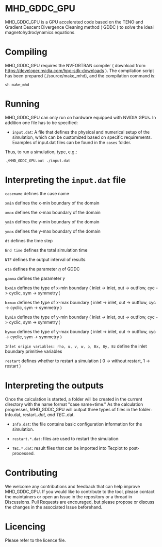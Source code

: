 # MHD_GDDC_GPU
MHD_GDDC_GPU is a GPU accelerated code based on the TENO and Gradient Descent Divergence Cleaning method ( GDDC ) to solve the ideal magnetohydrodynamics equations.
# Compiling

MHD_GDDC_GPU requires the NVFORTRAN compiler ( download from: https://developer.nvidia.com/hpc-sdk-downloads ). The compilation script has been prepared (./source/make_mhd), and the compilation command is:

```
sh make_mhd
```

# Running

MHD_GDDC_GPU can only run on hardware equipped with NVIDIA GPUs. In addition one file has to be specified:

* `input.dat`: A file that defines the physical and numerical setup of the simulation, which can be customized based on specific requirements. Examples of input.dat files can be found in the `cases` folder.

Thus, to run a simulation, type, e.g.:
```
./MHD_GDDC_GPU.out ./input.dat
```

# Interpreting the `input.dat` file

`casename` defines the case name

`xmin` defines the x-min boundary of the domain

`xmax` defines the x-max boundary of the domain

`ymin` defines the y-min boundary of the domain

`ymax` defines the y-max boundary of the domain

`dt` defines the time step

`End time` defines the total simulation time

`NTF` defines the output interval of results

`eta` defines the parameter $\eta$ of GDDC

`gamma` defines the parameter $\gamma$

`bxmin` defines the type of x-min boundary ( inlet -> inlet, out -> outflow, cyc -> cyclic, sym -> symmetry )

`bxmax` defines the type of x-max boundary ( inlet -> inlet, out -> outflow, cyc -> cyclic, sym -> symmetry )

`bymin` defines the type of y-min boundary ( inlet -> inlet, out -> outflow, cyc -> cyclic, sym -> symmetry )

`bymax` defines the type of y-max boundary ( inlet -> inlet, out -> outflow, cyc -> cyclic, sym -> symmetry )

`Inlet origin variables: rho, u, v, w, p, Bx, By, Bz` define the inlet boundary primitive variables

`restart` defines whether to restart a simulation ( 0 -> without restart, 1 -> restart )

# Interpreting the outputs

Once the calculation is started, a folder will be created in the current directory with the name format "case name+time." As the calculation progresses, MHD_GDDC_GPU will output three types of files in the folder: Info.dat, restart.*.dat, and TEC.*.dat.

* `Info.dat`: the file contains basic configuration information for the simulation.

* `restart.*.dat`: files are used to restart the simulation

* `TEC.*.dat`: result files that can be imported into Tecplot to post-processed.

# Contributing
We welcome any contributions and feedback that can help improve MHD_GDDC_GPU. If you would like to contribute to the tool, please contact the maintainers or open an Issue in the repository or a thread in Discussions. Pull Requests are encouraged, but please propose or discuss the changes in the associated Issue beforehand.

# Licencing
Please refer to the licence file.

